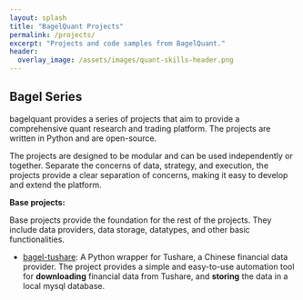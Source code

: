 ```yaml
---
layout: splash
title: "BagelQuant Projects"
permalink: /projects/
excerpt: "Projects and code samples from BagelQuant."
header:
  overlay_image: /assets/images/quant-skills-header.png
---
```


## Bagel Series

bagelquant provides a series of projects that aim to provide a comprehensive quant research and trading platform. The projects are written in Python and are open-source. 

The projects are designed to be modular and can be used independently or together. Separate the concerns of data, strategy, and execution, the projects provide a clear separation of concerns, making it easy to develop and extend the platform.

**Base projects:**

Base projects provide the foundation for the rest of the projects. They include data providers, data storage, datatypes, and other basic functionalities.

- [bagel-tushare](bagel-tushare/bagel-tushare.md): A Python wrapper for Tushare, a Chinese financial data provider. The project provides a simple and easy-to-use automation tool for **downloading** financial data from Tushare, and **storing** the data in a local mysql database.
